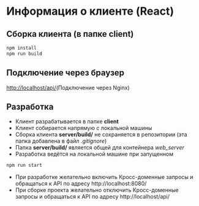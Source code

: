 # Информация о клиенте (React)

## Сборка клиента (в папке client)
```bash
npm install
npm run build
```

## Подключение через браузер
<a href="http://localhost/" target="_blank">http://localhost/api/</a>(Подключение через Nginx)

## Разработка
+ Клиент разрабатывается в папке **client**
+ Клиент собирается напрямую с локальной машины
+ Сборка клиента **server/build/** не сохраняется в репозитории (эта папка добавлена в файл *.gitignore*)
+ Папка **server/build/** является общей для контейнера *web_server*
+ Разработка ведётся на локальной машине при запущенном 
```bash
npm run start
```
+ При разработке желательно включить Кросс-доменные запросы и обращаться к API по адресу http://localhost:8080/
+ При сборке проекта желательно отключить Кросс-доменные запросы и обращаться к API по адресу http://localhost/api/